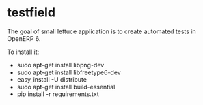 testfield
=======
The goal of small lettuce application is to create automated tests in OpenERP 6.

To install it:
* sudo apt-get install libpng-dev
* sudo apt-get install libfreetype6-dev
* easy_install -U distribute
* sudo apt-get install build-essential
* pip install -r requirements.txt
